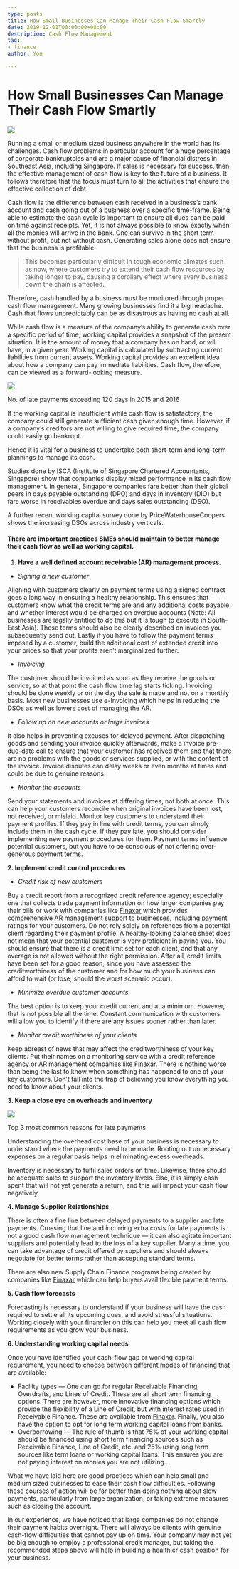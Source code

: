 ```yaml
---
type: posts
title: How Small Businesses Can Manage Their Cash Flow Smartly
date: 2019-12-01T00:00:00+08:00
description: Cash Flow Management
tag:
- finance
author: You

---
```

# **How Small Businesses Can Manage Their Cash Flow Smartly**

![](/images/1__gieorce4wx1xrh5vkhohq.jpeg)

Running a small or medium sized business anywhere in the world has its challenges. Cash flow problems in particular account for a huge percentage of corporate bankruptcies and are a major cause of financial distress in Southeast Asia, including Singapore. If sales is necessary for success, then the effective management of cash flow is key to the future of a business. It follows therefore that the focus must turn to all the activities that ensure the effective collection of debt.

Cash flow is the difference between cash received in a business’s bank account and cash going out of a business over a specific time-frame. Being able to estimate the cash cycle is important to ensure all dues can be paid on time against receipts. Yet, it is not always possible to know exactly when all the monies will arrive in the bank. One can survive in the short term without profit, but not without cash. Generating sales alone does not ensure that the business is profitable.

> This becomes particularly difficult in tough economic climates such as now, where customers try to extend their cash flow resources by taking longer to pay, causing a corollary effect where every business down the chain is affected.

Therefore, cash handled by a business must be monitored through proper cash flow management. Many growing businesses find it a big headache. Cash that flows unpredictably can be as disastrous as having no cash at all.

While cash flow is a measure of the company’s ability to generate cash over a specific period of time, working capital provides a snapshot of the present situation. It is the amount of money that a company has on hand, or will have, in a given year. Working capital is calculated by subtracting current liabilities from current assets. Working capital provides an excellent idea about how a company can pay immediate liabilities. Cash flow, therefore, can be viewed as a forward-looking measure.

![](/images/1_th5kt-kmxvqmrwror5zuhg.png)

No. of late payments exceeding 120 days in 2015 and 2016

If the working capital is insufficient while cash flow is satisfactory, the company could still generate sufficient cash given enough time. However, if a company’s creditors are not willing to give required time, the company could easily go bankrupt.

Hence it is vital for a business to undertake both short-term and long-term plannings to manage its cash.

Studies done by ISCA (Institute of Singapore Chartered Accountants, Singapore) show that companies display mixed performance in its cash flow management. In general, Singapore companies fare better than their global peers in days payable outstanding (DPO) and days in inventory (DIO) but fare worse in receivables overdue and days sales outstanding (DSO).

A further recent working capital survey done by PriceWaterhouseCoopers shows the increasing DSOs across industry verticals.

#### **There are important practices SMEs should maintain to better manage their cash flow as well as working capital.**

1. **Have a well defined account receivable (AR) management process.**

* _Signing a new customer_

Aligning with customers clearly on payment terms using a signed contract goes a long way in ensuring a healthy relationship. This ensures that customers know what the credit terms are and any additional costs payable, and whether interest would be charged on overdue accounts (Note: All businesses are legally entitled to do this but it is tough to execute in South-East Asia). These terms should also be clearly described on invoices you subsequently send out. Lastly if you have to follow the payment terms imposed by a customer, build the additional cost of extended credit into your prices so that your profits aren’t marginalized further.

* _Invoicing_

The customer should be invoiced as soon as they receive the goods or service, so at that point the cash flow time lag starts ticking. Invoicing should be done weekly or on the day the sale is made and not on a monthly basis. Most new businesses use e-Invoicing which helps in reducing the DSOs as well as lowers cost of managing the AR.

* _Follow up on new accounts or large invoices_

It also helps in preventing excuses for delayed payment. After dispatching goods and sending your invoice quickly afterwards, make a invoice pre-due-date call to ensure that your customer has received them and that there are no problems with the goods or services supplied, or with the content of the invoice. Invoice disputes can delay weeks or even months at times and could be due to genuine reasons.

* _Monitor the accounts_

Send your statements and invoices at differing times, not both at once. This can help your customers reconcile when original invoices have been lost, not received, or mislaid. Monitor key customers to understand their payment profiles. If they pay in line with credit terms, you can simply include them in the cash cycle. If they pay late, you should consider implementing new payment procedures for them. Payment terms influence potential customers, but you have to be conscious of not offering over-generous payment terms.

**2. Implement credit control procedures**

* _Credit risk of new customers_

Buy a credit report from a recognized credit reference agency; especially one that collects trade payment information on how larger companies pay their bills or work with companies like [Finaxar](https://www.finaxar.com) which provides comprehensive AR management support to businesses, including payment ratings for your customers. Do not rely solely on references from a potential client regarding their payment profile. A healthy-looking balance sheet does not mean that your potential customer is very proficient in paying you. You should ensure that there is a credit limit set for each client, and that any overage is not allowed without the right permission. After all, credit limits have been set for a good reason, since you have assessed the creditworthiness of the customer and for how much your business can afford to wait (or lose, should the worst scenario occur).

* _Minimize overdue customer accounts_

The best option is to keep your credit current and at a minimum. However, that is not possible all the time. Constant communication with customers will allow you to identify if there are any issues sooner rather than later.

* _Monitor credit worthiness of your clients_

Keep abreast of news that may affect the creditworthiness of your key clients. Put their names on a monitoring service with a credit reference agency or AR management companies like [Finaxar](https://www.finaxar.com). There is nothing worse than being the last to know when something has happened to one of your key customers. Don’t fall into the trap of believing you know everything you need to know about your clients.

**3. Keep a close eye on overheads and inventory**

![](/images/1_hjglktpi9gmsm8cau5espw.png)

Top 3 most common reasons for late payments

Understanding the overhead cost base of your business is necessary to understand where the payments need to be made. Rooting out unnecessary expenses on a regular basis helps in eliminating excess overheads.

Inventory is necessary to fulfil sales orders on time. Likewise, there should be adequate sales to support the inventory levels. Else, it is simply cash spent that will not yet generate a return, and this will impact your cash flow negatively.

**4. Manage Supplier Relationships**

There is often a fine line between delayed payments to a supplier and late payments. Crossing that line and incurring extra costs for late payments is not a good cash flow management technique — it can also agitate important suppliers and potentially lead to the loss of a key supplier. Many a time, you can take advantage of credit offered by suppliers and should always negotiate for better terms rather than accepting standard terms.

There are also new Supply Chain Finance programs being created by companies like [Finaxar](https://www.finaxar.com) which can help buyers avail flexible payment terms.

**5. Cash flow forecasts**

Forecasting is necessary to understand if your business will have the cash required to settle all its upcoming dues, and avoid stressful situations. Working closely with your financier on this can help you meet all cash flow requirements as you grow your business.

**6. Understanding working capital needs**

Once you have identified your cash-flow gap or working capital requirement, you need to choose between different modes of financing that are available:

* Facility types — One can go for regular Receivable Financing, Overdrafts, and Lines of Credit. These are all short term financing options. There are however, more innovative financing options which provide the flexibility of a Line of Credit, but with interest rates used in Receivable Finance. These are available from [Finaxar](https://www.finaxar.com). Finally, you also have the option to opt for long term working capital loans from banks.
* Overborrowing — The rule of thumb is that 75% of your working capital should be financed using short term financing sources such as Receivable Finance, Line of Credit, etc. and 25% using long term sources like term loans or working capital loans. This ensures you are not paying interest on monies you are not utilizing.

What we have laid here are good practices which can help small and medium sized businesses to ease their cash flow difficulties. Following these courses of action will be far better than doing nothing about slow payments, particularly from large organization, or taking extreme measures such as closing the account.

In our experience, we have noticed that large companies do not change their payment habits overnight. There will always be clients with genuine cash-flow difficulties that cannot pay up on time. Your company may not yet be big enough to employ a professional credit manager, but taking the recommended steps above will help in building a healthier cash position for your business.
